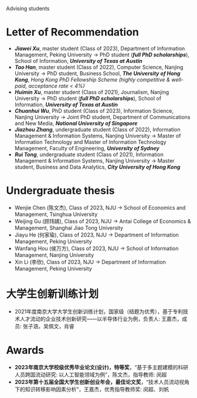 Advising students
# Letter of Recommendation
* ***Jiawei Xu***, master student (Class of 2023), Department of Information Management, Peking University -> PhD student (***full PhD scholarships***), School of Information, ***University of Texas at Austin***
* ***Tao Han***, master student (Class of 2022), Computer Science, Nanjing University -> PhD student, Business School, ***The University of Hong Kong***, *Hong Kong PhD Fellowship Scheme (highly competitive & well-paid, acceptance rate < 4%)*  
* ***Huimin Xu***, master student (Class of 2021), Journalism, Nanjing University -> PhD student (***full PhD scholarships***), School of Information, ***University of Texas at Austin***
* ***Chuanhui Wu***, PhD student (Class of 2023), Information Science, Nanjing University -> Joint PhD student, Department of Communications and New Media, ***National University of Singapore***
* ***Jiazhou Zhang***, undergraduate student (Class of 2022), Information Management & Information Systems, Nanjing University -> Master of Information Technology and Master of Information Technology Management, Faculty of Engineering, ***University of Sydney***
* ***Rui Tong***, undergraduate student (Class of 2021), Information Management & Information Systems, Nanjing University -> Master student, Business and Data Analytics, ***City University of Hong Kong***

# Undergraduate thesis
* Wenjie Chen (陈文杰), Class of 2023, NJU -> School of Economics and Management, Tsinghua University
* Weijing Gu (顾玮婧), Class of 2023, NJU -> Antai College of Economics & Management, Shanghai Jiao Tong University
* Jiayu He (何家瑜), Class of 2023, NJU -> Department of Information Management, Peking University
* Wanfang Hou (侯万方), Class of 2023, NJU -> School of Information Management, Nanjing University
* Xin Li (李欣), Class of 2023, NJU -> Department of Information Management, Peking University

# 大学生创新训练计划
* 2021年度南京大学大学生创新训练计划，国家级（结题为优秀），基于专利技术人才流动的企业技术创新研究——以半导体行业为例，负责人: 王嘉杰，成员: 张子涵，吴佩文，肖睿

# Awards
* **2023年南京大学校级优秀毕业论文(设计)，特等奖**，“基于多主题建模的科研人员跨国流动研究: 以人工智能领域为例”，陈文杰，指导教师: 闵超
* **2023年第十五届全国大学生创新创业年会，最佳论文奖**，“技术人员流动视角下的知识转移影响因素分析”，王嘉杰，优秀指导教师奖: 闵超、刘帆


